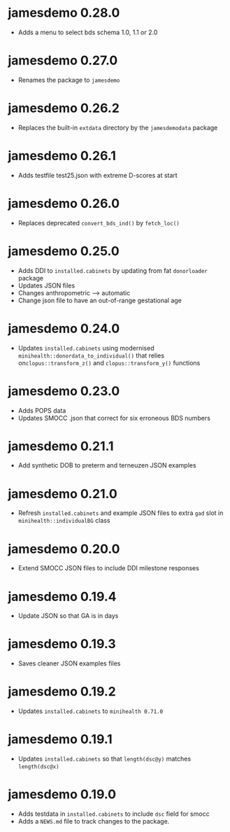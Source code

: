 # jamesdemo 0.28.0

* Adds a menu to select bds schema 1.0, 1.1 or 2.0

# jamesdemo 0.27.0

* Renames the package to `jamesdemo`

# jamesdemo 0.26.2

* Replaces the built-in `extdata` directory by the `jamesdemodata` package

# jamesdemo 0.26.1

* Adds testfile test25.json with extreme D-scores at start

# jamesdemo 0.26.0

* Replaces deprecated `convert_bds_ind()` by `fetch_loc()`

# jamesdemo 0.25.0

* Adds DDI to `installed.cabinets` by updating from fat `donorloader` package
* Updates JSON files
* Changes anthropometric --> automatic
* Change json file to have an out-of-range gestational age

# jamesdemo 0.24.0

* Updates `installed.cabinets` using modernised `minihealth::donordata_to_individual()` 
that relies on`clopus::transform_z()` and `clopus::transform_y()` functions 

# jamesdemo 0.23.0

* Adds POPS data
* Updates SMOCC .json that correct for six erroneous BDS numbers

# jamesdemo 0.21.1 

* Add synthetic DOB to preterm and terneuzen JSON examples

# jamesdemo 0.21.0

* Refresh `installed.cabinets` and example JSON files to extra `gad` slot in `minihealth::individualBG` class

# jamesdemo 0.20.0

* Extend SMOCC JSON files to include DDI milestone responses

# jamesdemo 0.19.4

* Update JSON so that GA is in days

# jamesdemo 0.19.3

* Saves cleaner JSON examples files

# jamesdemo 0.19.2

* Updates `installed.cabinets` to `minihealth 0.71.0`

# jamesdemo 0.19.1

* Updates `installed.cabinets` so that `length(dsc@y)` matches `length(dsc@x)` 

# jamesdemo 0.19.0

* Adds testdata in `installed.cabinets` to include `dsc` field for smocc
* Adds a `NEWS.md` file to track changes to the package.
